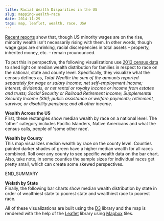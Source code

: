 ```yaml
---
title: Racial Wealth Disparities in the US
slug: mapping-wealth-race
date: 2014-11-29
tags: map, leaflet, wealth, race, USA
---
```

<a href="http://www.pewresearch.org/fact-tank/2013/08/30/black-incomes-are-up-but-wealth-isnt/" target="_blank">Recent reports</a> show that, though US minority wages are on the rise, minority wealth isn't necessarily rising with them. In other words, though wage gaps are shrinking, racial discrepencies in total assets – property, inherited money, etc. – remain prounounced. 

To put this in perspective, the following visualizations use <a href="http://www.census.gov/data/developers/data-sets/acs-survey-5-year-data.html" target="_blank">2013 census data</a> to shed light on median wealth distribution for families in respect to race on the national, state and county level. Specifically, they visualize what the census defines as, _Total Wealth: the sum of the amounts reported separately for wage or salary income; net self-employment income; interest, dividends, or net rental or royalty income or income from estates and trusts; Social Security or Railroad Retirement income; Supplemental Security Income (SSI); public assistance or welfare payments; retirement, survivor, or disability pensions; and all other income_.

<strong>Wealth Across the US</strong><br />
First, these rectangles show median wealth by race on a national level. The 'other' category includes Pacific Islanders, Native Americans and what the census calls, people of 'some other race'.

<div class="nationalCubes external" id="wealth-race-gender"></div>

<strong>Wealth by County</strong><br />
This map visualizes median wealth by race on the county level. Counties painted darker shades of green have a higher median wealth for all races combined. Roll over any county to see specific wealth data on the bar chart. Also, take note, in some counties the sample sizes for individual races get pretty small, which can create some skewed perspectives.

<div class="mapWrap">
	<div class="canvas" id="county-wealth-map"></div>
	<span id="county-wealth-map-bar"></span>
</div>
END_SUMMARY

<strong>Welath by State</strong><br />
Finally, the following bar charts show median wealth distribution by state in order of wealthiest state to poorest state and wealthiest race to poorest race.  

<div class="stateBar" id="state-bar-chart"></div>

All of these visualizations are built using the <a href="d3js.org" target="_blank">D3</a> library and the map is rendered with the help of the <a href="http://leafletjs.com/" target="_blank">Leaflet</a> library using <a href="https://www.mapbox.com/" target="_blank">Mapbox</a> tiles.